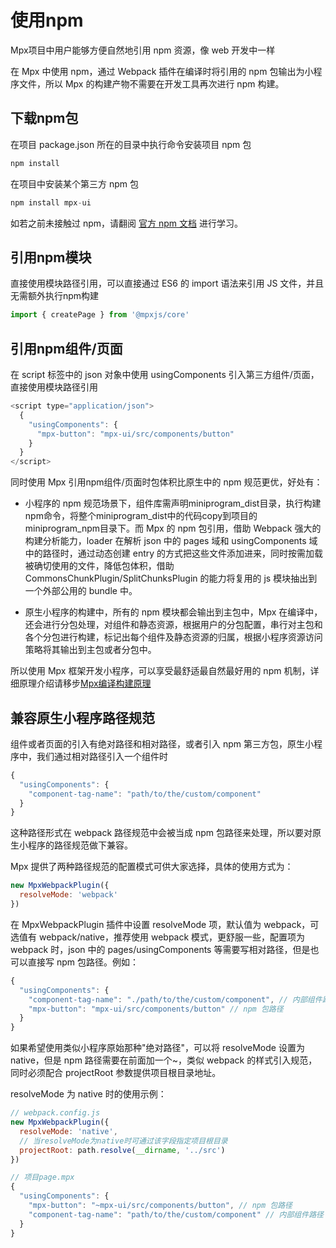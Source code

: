 # 使用npm

Mpx项目中用户能够方便自然地引用 npm 资源，像 web 开发中一样

在 Mpx 中使用 npm，通过 Webpack 插件在编译时将引用的 npm 包输出为小程序文件，所以 Mpx 的构建产物不需要在开发工具再次进行 npm 构建。

## 下载npm包

在项目 package.json 所在的目录中执行命令安装项目 npm 包

```js
npm install
```
在项目中安装某个第三方 npm 包

```js
npm install mpx-ui
```
如若之前未接触过 npm，请翻阅 [官方 npm 文档](https://docs.npmjs.com/about-npm/index.html) 进行学习。

## 引用npm模块

直接使用模块路径引用，可以直接通过 ES6 的 import 语法来引用 JS 文件，并且无需额外执行npm构建

```js
import { createPage } from '@mpxjs/core'
```

## 引用npm组件/页面

在 script 标签中的 json 对象中使用 usingComponents 引入第三方组件/页面，直接使用模块路径引用

```js
<script type="application/json">
  {
    "usingComponents": {
      "mpx-button": "mpx-ui/src/components/button"
    }
  }
</script>
```
同时使用 Mpx 引用npm组件/页面时包体积比原生中的 npm 规范更优，好处有：

- 小程序的 npm 规范场景下，组件库需声明miniprogram_dist目录，执行构建npm命令，将整个miniprogram_dist中的代码copy到项目的miniprogram_npm目录下。而 Mpx 的 npm 包引用，借助 Webpack 强大的构建分析能力，loader 在解析 json 中的 pages 域和 usingComponents 域中的路径时，通过动态创建 entry 的方式把这些文件添加进来，同时按需加载被确切使用的文件，降低包体积，借助  CommonsChunkPlugin/SplitChunksPlugin 的能力将复用的 js 模块抽出到一个外部公用的 bundle 中。

* 原生小程序的构建中，所有的 npm 模块都会输出到主包中，Mpx 在编译中，还会进行分包处理，对组件和静态资源，根据用户的分包配置，串行对主包和各个分包进行构建，标记出每个组件及静态资源的归属，根据小程序资源访问策略将其输出到主包或者分包中。

所以使用 Mpx 框架开发小程序，可以享受最舒适最自然最好用的 npm 机制，详细原理介绍请移步[Mpx编译构建原理]()

## 兼容原生小程序路径规范

组件或者页面的引入有绝对路径和相对路径，或者引入 npm 第三方包，原生小程序中，我们通过相对路径引入一个组件时
```js
{
  "usingComponents": {
    "component-tag-name": "path/to/the/custom/component"
  }
}
```
这种路径形式在 webpack 路径规范中会被当成 npm 包路径来处理，所以要对原生小程序的路径规范做下兼容。

Mpx 提供了两种路径规范的配置模式可供大家选择，具体的使用方式为：

```js
new MpxWebpackPlugin({
  resolveMode: 'webpack'
})
```
在 MpxWebpackPlugin 插件中设置 resolveMode 项，默认值为 webpack，可选值有 webpack/native，推荐使用 webpack 模式，更舒服一些，配置项为 webpack 时，json 中的 pages/usingComponents 等需要写相对路径，但是也可以直接写 npm 包路径。例如：
```js
{
  "usingComponents": {
    "component-tag-name": "./path/to/the/custom/component", // 内部组件路径
    "mpx-button": "mpx-ui/src/components/button" // npm 包路径
  }
}
```

如果希望使用类似小程序原始那种"绝对路径"，可以将 resolveMode 设置为 native，但是 npm 路径需要在前面加一个~，类似 webpack 的样式引入规范，同时必须配合 projectRoot 参数提供项目根目录地址。

resolveMode 为 native 时的使用示例：
```js
// webpack.config.js
new MpxWebpackPlugin({
  resolveMode: 'native',
  // 当resolveMode为native时可通过该字段指定项目根目录
  projectRoot: path.resolve(__dirname, '../src')
})

// 项目page.mpx
{
  "usingComponents": {
    "mpx-button": "~mpx-ui/src/components/button", // npm 包路径
    "component-tag-name": "path/to/the/custom/component" // 内部组件路径
  }
}
```
